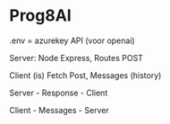 # Prog8AI

.env = azurekey API (voor openai)

Server: Node Express, Routes POST

Client (is) Fetch Post, Messages (history)

Server - Response - Client

Client - Messages - Server
